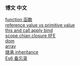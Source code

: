 ### 博文 中文

[function 函数](https://github.com/shannonZHONG/theNotebookOfJavascriptBasic/blob/master/%E7%9F%A5%E8%AF%86%E7%82%B9%20%20function.md )<br>
[reference value vs primitive value ](https://github.com/shannonZHONG/theNotebookOfJavascriptBasic/blob/master/%E7%9F%A5%E8%AF%86%E7%82%B9%20reference%20value%20vs%20primitive%20value%20.md )<br>
[this and  call apply bind](https://github.com/shannonZHONG/theNotebookOfJavascriptBasic/blob/master/%E7%9F%A5%E8%AF%86%E7%82%B9%20this%E4%BB%A5%E5%8F%8Acall%2Capply%2Cbind.html)<br>
[scope chian closure IIFE](https://github.com/shannonZHONG/theNotebookOfJavascriptBasic/blob/master/%E7%9F%A5%E8%AF%86%E7%82%B9%EF%BC%9Ascope%20chian%20closure%20%20IIFE%20.md)<br>
[dom](https://github.com/shannonZHONG/theNotebookOfJavascriptBasic/blob/master/7.0%20Dom.md)<br>
[array](https://github.com/shannonZHONG/TheNoteBookOfJavaScriptIntermediate/blob/master/%E7%9F%A5%E8%AF%86%E7%82%B9%20%E6%95%B0%E7%BB%84.js )<br>
[继承 inheritance ](https://github.com/shannonZHONG/TheNoteBookOfJavaScriptIntermediate/blob/master/%E7%9F%A5%E8%AF%86%E7%82%B9%20%E7%BB%A7%E6%89%BF.js)<br>
[Es6 备忘录](https://github.com/shannonZHONG/jsInterview/blob/master/7788es6.md)<br>
